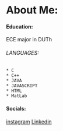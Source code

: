 # About Me:
#### Education:
ECE major in DUTh
###### LANGUAGES:
```
* C
* C++
* JAVA
* JAVASCRIPT
* HTML
* MatLab
```
#### Socials:
[instagram](https://www.instagram.com/chrysafoudisasteris/)
[Linkedin](https://www.linkedin.com/in/asterios-chrysafoudis/)



